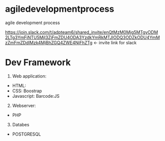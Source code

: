 # agiledevelopmentprocess
agile development process 

https://join.slack.com/t/adpteam6/shared_invite/enQtMzM0Mjg5MTgyODM2LTg3YmFjNTU5MjI3ZjFmZDU4ODA3YzdkYmRkMTJlODQ3ODZkODU4YmMzZmFmZDdlMzk4MjBhZGQ4ZWE4NjFhZTg <- invite link for slack

# Dev Framework 

1. Web application:
- HTML: 
- CSS: Boostrap
- Javascript: Barcode:JS 

2. Webserver: 
- PHP 

3. Databes
- POSTGRESQL 
